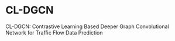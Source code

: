 # CL-DGCN
CL-DGCN: Contrastive Learning Based Deeper Graph Convolutional Network for Traffic Flow Data Prediction
